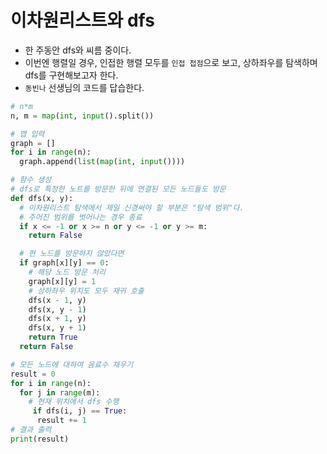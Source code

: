 # 이차원리스트와 dfs
- 한 주동안 dfs와 씨름 중이다.
- 이번엔 행렬일 경우, 인접한 행렬 모두를 `인접 접점`으로 보고, 상하좌우를 탐색하며 dfs를 구현해보고자 한다.
- `동빈나` 선생님의 코드를 답습한다.

```python
# n*m
n, m = map(int, input().split())

# 맵 입력
graph = []
for i in range(n):
  graph.append(list(map(int, input())))

# 함수 생성
# dfs로 특정한 노트를 방문한 뒤에 연결된 모든 노드들도 방문
def dfs(x, y):
  # 이차원리스트 탐색에서 제일 신경써야 할 부분은 "탐색 범위"다.
  # 주어진 범위를 벗어나는 경우 종료
  if x <= -1 or x >= n or y <= -1 or y >= m:
    return False

  # 현 노드를 방문하지 않았다면
  if graph[x][y] == 0:
    # 해당 노드 방문 처리
    graph[x][y] = 1
    # 상하좌우 위치도 모두 재귀 호출
    dfs(x - 1, y)
    dfs(x, y - 1)
    dfs(x + 1, y)
    dfs(x, y + 1)
    return True
  return False 

# 모든 노드에 대하여 음료수 채우기
result = 0
for i in range(n):
  for j in range(m):
    # 현재 위치에서 dfs 수행
     if dfs(i, j) == True:
      result += 1
# 결과 출력
print(result)
```
